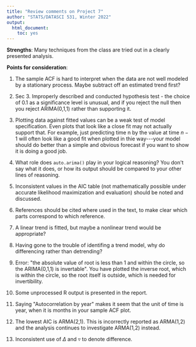 ```yaml
---
title: "Review comments on Project 7"
author: "STATS/DATASCI 531, Winter 2022"
output:
  html_document:
    toc: yes
---
```


**Strengths**: Many techniques from the class are tried out in a clearly presented analysis.

**Points for consideration**:

1. The sample ACF is hard to interpret when the data are not well modeled by a stationary process. Maybe subtract off an estimated trend first?

2. Sec 3. Improperly described and conducted hypothesis test - the choice of 0.1 as a significance level is unusual, and if you reject the null then you reject ARIMA(0,1,1) rather than supporting it. 

3. Plotting data against fitted values can be a weak test of model specification. Even plots that look like a close fit may not actually support that. For example, just predicting time n by the value at time $n-1$ will often look like a good fit when plotted in thie way---your model should do better than a simple and obvious forecast if you want to show it is doing a good job.

4. What role does `auto.arima()` play in your logical reasoning? You don't say what it does, or how its output should be compared to your other lines of reasoning. 

5. Inconsistent values in the AIC table (not mathematically possible under accurate likelihood maximization and evaluation) should be noted and discussed.

6. References should be cited where used in the text, to make clear which parts correspond to which reference.

7. A linear trend is fitted, but maybe a nonlinear trend would be appropriate?

8. Having gone to the trouble of identifing a trend model, why do differencing rather than detrending?

9. Error: "the absolute value of root is less than 1 and within the circle, so the ARIMA(0,1,1) is invertable". You have plotted the inverse root, which is within the circle, so the root itself is outside, which is needed for invertibility.

10. Some unprocessed R output is presented in the report.

11. Saying "Autocorrelation by year" makes it seem that the unit of time is year, when it is months in your sample ACF plot.

12. The lowest AIC is ARMA(2,1). This is incorrectly reported as ARMA(1,2) and the analysis continues to investigate ARMA(1,2) instead.

13. Inconsistent use of $\Delta$ and $\triangledown$ to denote difference.






